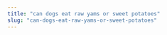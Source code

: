 ```yaml
---
title: "can dogs eat raw yams or sweet potatoes"
slug: "can-dogs-eat-raw-yams-or-sweet-potatoes"
---
```


